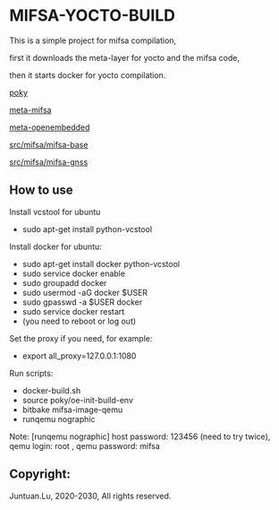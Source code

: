 # MIFSA-YOCTO-BUILD

This is a simple project for mifsa compilation, 

first it downloads the meta-layer for yocto and the mifsa code, 

then it starts docker for yocto compilation.

[poky](https://github.com/yoctoproject/poky)

[meta-mifsa](https://github.com/lujuntuan/meta-mifsa)

[meta-openembedded](https://github.com/openembedded/meta-openembedded)

[src/mifsa/mifsa-base](https://github.com/lujuntuan/mifsa-base)

[src/mifsa/mifsa-gnss](https://github.com/lujuntuan/mifsa-gnss)

## How to use

Install vcstool for ubuntu

- sudo apt-get install python-vcstool

Install docker for ubuntu:
- sudo apt-get install docker python-vcstool
- sudo service docker enable
- sudo groupadd docker
- sudo usermod -aG docker $USER
- sudo gpasswd -a $USER docker
- sudo service docker restart
- (you need to reboot or log out)

Set the proxy if you need, for example:

- export all_proxy=127.0.0.1:1080

Run scripts:

- docker-build.sh
- source poky/oe-init-build-env
- bitbake mifsa-image-qemu
- runqemu nographic 

Note: [runqemu nographic] host password: 123456 (need to try twice), qemu login: root , qemu password: mifsa

## Copyright:

Juntuan.Lu, 2020-2030, All rights reserved.
